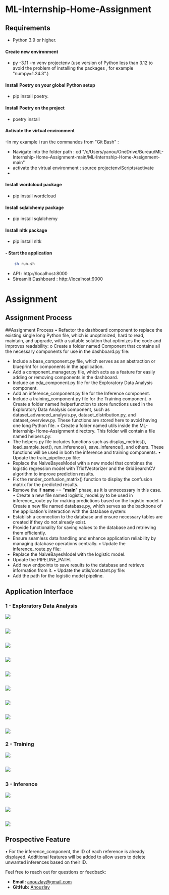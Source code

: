 # ML-Internship-Home-Assignment

## Requirements
- Python 3.9 or higher.

#### Create new environment
-  py -3.11 -m venv projectenv (use version of Python less than 3.12 to avoid the problem of installing the packages , for example "numpy=1.24.3".)
#### Install Poetry on your global Python setup
-  pip install poetry.


#### Install Poetry on the project 
 - poetry install

#### Activate the virtual environment
-In my example i run the commandes from "Git Bash" :
  - Navigate into the folder path : cd "/c/Users/yanou/OneDrive/Bureau/ML-Internship-Home-Assignment-main/ML-Internship-Home-Assignment-main"
  - activate the virtual environment : source projectenv/Scripts/activate
  - 
#### Install wordcloud  package
- pip install wordcloud
  
#### Install sqlalchemy  package
- pip install sqlalchemy

#### Install nltk  package
- pip install nltk
#### - Start the application
```sh
    sh run.sh
```
- API : http://localhost:8000
- Streamlit Dashboard : http://localhost:9000


# Assignment 
## Assignment Process
##Assignment Process
•	Refactor the dashboard component to replace the existing single long Python file, which is unoptimized, hard to read, maintain, and upgrade, with a suitable solution that optimizes the code and improves readability:
 o	Create a folder named Component that contains all the necessary components for use in the dashboard.py file:
  -	Include a base_component.py file, which serves as an abstraction or blueprint for components in the application.
  -	Add a component_manager.py file, which acts as a feature for easily adding or removing components in the dashboard.
  -	Include an eda_component.py file for the Exploratory Data Analysis component.
  -	Add an inference_component.py file for the Inference component.
  -	Include a training_component.py file for the Training component.
 o	Create a folder named helperfunction to store functions used in the Exploratory Data Analysis component, such as dataset_advanced_analysis.py, dataset_distribution.py, and dataset_overview.py. These functions are stored here to avoid having one long Python file.
•	Create a folder named utils inside the ML-Internship-Home-Assignment directory. This folder will contain a file named helpers.py:
  -	The helpers.py file includes functions such as display_metrics(), load_sample_text(), run_inference(), save_inference(), and others. These functions will be used in both the inference and training components.
•	Update the train_pipeline.py file:
  -	Replace the NaiveBayesModel with a new model that combines the logistic regression model with TfidfVectorizer and the GridSearchCV algorithm to improve prediction results.
  -	Fix the render_confusion_matrix() function to display the confusion matrix for the predicted results.
  -	Remove the if __name__ == "__main__" phase, as it is unnecessary in this case.
•	Create a new file named logistic_model.py to be used in inference_route.py for making predictions based on the logistic model.
•	Create a new file named database.py, which serves as the backbone of the application's interaction with the database system:
 -	Establish a connection to the database and ensure necessary tables are created if they do not already exist.
 -	Provide functionality for saving values to the database and retrieving them efficiently.
 -	Ensure seamless data handling and enhance application reliability by managing database operations centrally.
•	Update the inference_route.py file:
 -	Replace the NaiveBayesModel with the logistic model.
 -	Update the PIPELINE_PATH.
 -	Add new endpoints to save results to the database and retrieve information from it.
•	Update the utils/constant.py file:
 -	Add the path for the logistic model pipeline.


## Application Interface 

### 1 - Exploratory Data Analysis


![](./static/eda1.png)
##
![](./static/eda2.png)
##
![](./static/eda3.png)
##
![](./static/eda4.png)
##
![](./static/eda5.png)
##
![](./static/eda6.png)
##
![](./static/eda7.png)
##
![](./static/eda8.png)
##
![](./static/eda9.png)

### 2 - Training 


![](./static/tr1.png)
##
![](./static/tr2.png)
##

### 3 - Inference



![](./static/inf1.png)
##
![](./static/inf2.png)
##
![](./static/inf3.png)
##

## Prospective Feature
•	For the inference_component, the ID of each reference is already displayed. Additional features will be added to allow users to delete unwanted inferences based on their ID.

Feel free to reach out for questions or feedback:
- **Email:**  [anouzlay@gmail.com](mailto:anouzlay@gmail.com)
- **GitHub:** [Anouzlay](https://github.com/Anouzlay)


